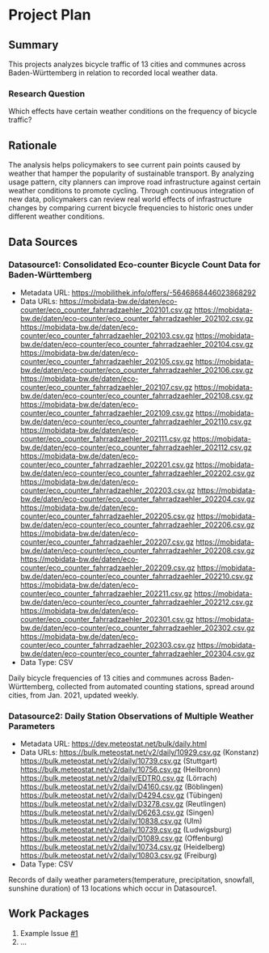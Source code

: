 # Project Plan

## Summary

<!-- Describe your data science project in max. 5 sentences. -->
This projects analyzes bicycle traffic of 13 cities and communes across Baden-Württemberg in relation to recorded local weather data.

### Research Question
Which effects have certain weather conditions on the frequency of bicycle traffic?
## Rationale

<!-- Outline the impact of the analysis, e.g. which pains it solves. -->
The analysis helps policymakers to see current pain points caused by weather that hamper the popularity of sustainable transport. 
By analyzing usage pattern, city planners can improve road infrastructure against certain weather conditions to promote cycling.
Through continuous integration of new data, policymakers can review real world effects of infrastructure changes by comparing current bicycle frequencies to historic ones under different weather conditions.
## Data Sources

<!-- Describe each data sources you plan to use in a section. Use the prefix "DatasourceX" where X is the id of the data source. -->

### Datasource1: Consolidated Eco-counter Bicycle Count Data for Baden-Württemberg
* Metadata URL: https://mobilithek.info/offers/-5646868446023868292
* Data URLs: 
https://mobidata-bw.de/daten/eco-counter/eco_counter_fahrradzaehler_202101.csv.gz
https://mobidata-bw.de/daten/eco-counter/eco_counter_fahrradzaehler_202102.csv.gz
https://mobidata-bw.de/daten/eco-counter/eco_counter_fahrradzaehler_202103.csv.gz
https://mobidata-bw.de/daten/eco-counter/eco_counter_fahrradzaehler_202104.csv.gz
https://mobidata-bw.de/daten/eco-counter/eco_counter_fahrradzaehler_202105.csv.gz
https://mobidata-bw.de/daten/eco-counter/eco_counter_fahrradzaehler_202106.csv.gz
https://mobidata-bw.de/daten/eco-counter/eco_counter_fahrradzaehler_202107.csv.gz
https://mobidata-bw.de/daten/eco-counter/eco_counter_fahrradzaehler_202108.csv.gz
https://mobidata-bw.de/daten/eco-counter/eco_counter_fahrradzaehler_202109.csv.gz
https://mobidata-bw.de/daten/eco-counter/eco_counter_fahrradzaehler_202110.csv.gz
https://mobidata-bw.de/daten/eco-counter/eco_counter_fahrradzaehler_202111.csv.gz
https://mobidata-bw.de/daten/eco-counter/eco_counter_fahrradzaehler_202112.csv.gz
https://mobidata-bw.de/daten/eco-counter/eco_counter_fahrradzaehler_202201.csv.gz
https://mobidata-bw.de/daten/eco-counter/eco_counter_fahrradzaehler_202202.csv.gz
https://mobidata-bw.de/daten/eco-counter/eco_counter_fahrradzaehler_202203.csv.gz
https://mobidata-bw.de/daten/eco-counter/eco_counter_fahrradzaehler_202204.csv.gz
https://mobidata-bw.de/daten/eco-counter/eco_counter_fahrradzaehler_202205.csv.gz
https://mobidata-bw.de/daten/eco-counter/eco_counter_fahrradzaehler_202206.csv.gz
https://mobidata-bw.de/daten/eco-counter/eco_counter_fahrradzaehler_202207.csv.gz
https://mobidata-bw.de/daten/eco-counter/eco_counter_fahrradzaehler_202208.csv.gz
https://mobidata-bw.de/daten/eco-counter/eco_counter_fahrradzaehler_202209.csv.gz
https://mobidata-bw.de/daten/eco-counter/eco_counter_fahrradzaehler_202210.csv.gz
https://mobidata-bw.de/daten/eco-counter/eco_counter_fahrradzaehler_202211.csv.gz
https://mobidata-bw.de/daten/eco-counter/eco_counter_fahrradzaehler_202212.csv.gz
https://mobidata-bw.de/daten/eco-counter/eco_counter_fahrradzaehler_202301.csv.gz
https://mobidata-bw.de/daten/eco-counter/eco_counter_fahrradzaehler_202302.csv.gz
https://mobidata-bw.de/daten/eco-counter/eco_counter_fahrradzaehler_202303.csv.gz
https://mobidata-bw.de/daten/eco-counter/eco_counter_fahrradzaehler_202304.csv.gz
* Data Type: CSV

Daily bicycle frequencies of 13 cities and communes across Baden-Württemberg, 
collected from automated counting stations, spread around cities, from Jan. 2021, updated weekly.

### Datasource2: Daily Station Observations of Multiple Weather Parameters
* Metadata URL: https://dev.meteostat.net/bulk/daily.html
* Data URLs:
https://bulk.meteostat.net/v2/daily/10929.csv.gz (Konstanz)
https://bulk.meteostat.net/v2/daily/10739.csv.gz (Stuttgart)
https://bulk.meteostat.net/v2/daily/10756.csv.gz (Heilbronn)
https://bulk.meteostat.net/v2/daily/EDTR0.csv.gz (Lörrach)
https://bulk.meteostat.net/v2/daily/D4160.csv.gz (Böblingen)
https://bulk.meteostat.net/v2/daily/D4294.csv.gz (Tübingen)
https://bulk.meteostat.net/v2/daily/D3278.csv.gz (Reutlingen)
https://bulk.meteostat.net/v2/daily/D6263.csv.gz (Singen)
https://bulk.meteostat.net/v2/daily/10838.csv.gz (Ulm)
https://bulk.meteostat.net/v2/daily/10739.csv.gz (Ludwigsburg)
https://bulk.meteostat.net/v2/daily/D1089.csv.gz (Offenburg)
https://bulk.meteostat.net/v2/daily/10734.csv.gz (Heidelberg)
https://bulk.meteostat.net/v2/daily/10803.csv.gz (Freiburg)
* Data Type: CSV

Records of daily weather parameters(temperature, precipitation, snowfall, sunshine duration) of 13 locations which occur in Datasource1. 
## Work Packages

<!-- List of work packages ordered sequentially, each pointing to an issue with more details. -->

1. Example Issue [#1][i1]
2. ...

[i1]: https://github.com/jvalue/2023-amse-template/issues/1
